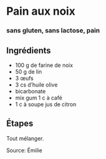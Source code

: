 # Pain aux noix

### sans gluten, sans lactose, pain

## Ingrédients

- 100 g de farine de noix
- 50 g de lin
- 3 œufs
- 3 cs d’huile olive
- bicarbonate
- mix gum 1 c à café
- 1 c à soupe jus de citron

## Étapes

Tout mélanger.

Source: Émilie